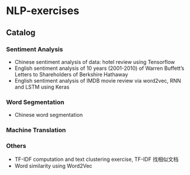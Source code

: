 # NLP-exercises

## Catalog

### Sentiment Analysis

- Chinese sentiment analysis of data: hotel review using Tensorflow
- English sentiment analysis of 10 years (2001-2010) of Warren Buffett’s Letters to Shareholders of Berkshire Hathaway
- English sentiment analysis of IMDB movie review via word2vec, RNN and LSTM using Keras

### Word Segmentation

- Chinese word segmentation

### Machine Translation

### Others

- TF-IDF computation and text clustering exercise, TF-IDF 找相似文档
- Word similarity using Word2Vec
